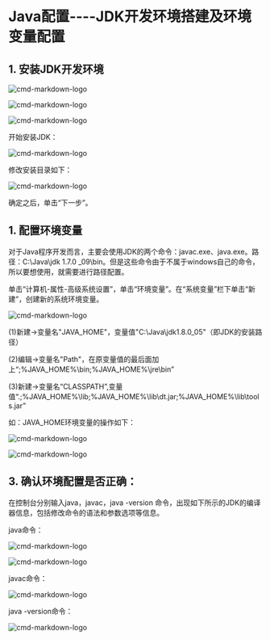 # Java配置----JDK开发环境搭建及环境变量配置

## 1. 安装JDK开发环境

![cmd-markdown-logo](http://images.cnitblog.com/blog/641601/201406/141837064202858.png)

![cmd-markdown-logo](http://images.cnitblog.com/blog/641601/201406/141837118586696.png)

![cmd-markdown-logo](http://images.cnitblog.com/blog/641601/201406/141837135613909.png)

开始安装JDK：

![cmd-markdown-logo](http://images.cnitblog.com/blog/641601/201406/141837152804351.jpg)

修改安装目录如下：

![cmd-markdown-logo](http://images.cnitblog.com/blog/641601/201406/141837169365577.jpg)

确定之后，单击“下一步”。

## 1. 配置环境变量

对于Java程序开发而言，主要会使用JDK的两个命令：javac.exe、java.exe。路径：C:\Java\jdk 1.7.0 _09\bin。但是这些命令由于不属于windows自己的命令，所以要想使用，就需要进行路径配置。 

单击“计算机-属性-高级系统设置”，单击“环境变量”。在“系统变量”栏下单击“新建”，创建新的系统环境变量。

![cmd-markdown-logo](http://images.cnitblog.com/blog/641601/201406/141837183747806.png)

(1)新建->变量名"JAVA_HOME"，变量值"C:\Java\jdk1.8.0_05"（即JDK的安装路径）

(2)编辑->变量名"Path"，在原变量值的最后面加上“;%JAVA_HOME%\bin;%JAVA_HOME%\jre\bin”

(3)新建->变量名“CLASSPATH”,变量值“.;%JAVA_HOME%\lib;%JAVA_HOME%\lib\dt.jar;%JAVA_HOME%\lib\tools.jar”


如：JAVA_HOME环境变量的操作如下：

![cmd-markdown-logo](http://images.cnitblog.com/blog/641601/201406/141837213112074.png)

![cmd-markdown-logo](http://images.cnitblog.com/blog/641601/201406/141837222804145.jpg)


## 3. 确认环境配置是否正确：

在控制台分别输入java，javac，java -version 命令，出现如下所示的JDK的编译器信息，包括修改命令的语法和参数选项等信息。

java命令：

![cmd-markdown-logo](http://images.cnitblog.com/blog/641601/201406/141837234679916.png)

![cmd-markdown-logo](http://images.cnitblog.com/blog/641601/201406/141837245308258.png)

javac命令：

![cmd-markdown-logo](http://images.cnitblog.com/blog/641601/201406/141837262642929.png)

java -version命令：

![cmd-markdown-logo](http://images.cnitblog.com/blog/641601/201406/141837281081398.png)

